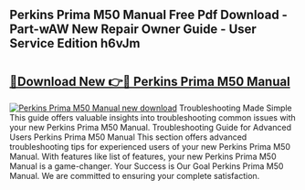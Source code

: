 ## Perkins Prima M50 Manual Free Pdf Download - Part-wAW New Repair Owner Guide - User Service Edition h6vJm

# <h2><a href="http://cf2708.oget.top/?id=Perkins+Prima+M50+Manual">🔗Download New 👉🔴 Perkins Prima M50 Manual</a></h2>

[![Perkins Prima M50 Manual new download](https://i.imgur.com/5g1atiW.png)](http://cf2708.oget.top/?id=Perkins+Prima+M50+Manual)
Troubleshooting Made Simple This guide offers valuable insights into troubleshooting common issues with your new Perkins Prima M50 Manual. Troubleshooting Guide for Advanced Users Perkins Prima M50 Manual This section offers advanced troubleshooting tips for experienced users of your new Perkins Prima M50 Manual. With features like list of features, your new Perkins Prima M50 Manual is a game-changer. Your Success is Our Goal Perkins Prima M50 Manual. We are committed to ensuring your complete satisfaction.
